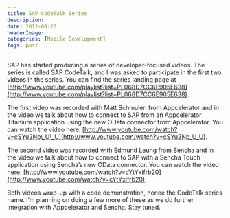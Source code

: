 ```yaml
---
title: SAP CodeTalk Series
description: 
date: 2012-08-20
headerImage: 
categories: [Mobile Development]
tags: post
---
```


SAP has started producing a series of developer-focused videos. The series is called SAP CodeTalk, and I was asked to participate in the first two videos in the series. You can find the series landing page at [http://www.youtube.com/playlist?list=PL068D7CC6E905E638](http://www.youtube.com/playlist?list=PL068D7CC6E905E638).

The first video was recorded with Matt Schmulen from Appcelerator and in the video we talk about how to connect to SAP from an Appcelerator Titanium application using the new OData connector from Appcelerator. You can watch the video here: [http://www.youtube.com/watch?v=cSYu2Np\_U\_U](http://www.youtube.com/watch?v=cSYu2Np_U_U).

The second video was recorded with Edmund Leung from Sencha and in the video we talk about how to connect to SAP with a Sencha Touch application using Sencha’s new OData connector. You can watch the video here: [http://www.youtube.com/watch?v=cYtYxifrb20](http://www.youtube.com/watch?v=cYtYxifrb20).

Both videos wrap-up with a code demonstration, hence the CodeTalk series name. I’m planning on doing a few more of these as we do further integration with Appcelerator and Sencha. Stay tuned.